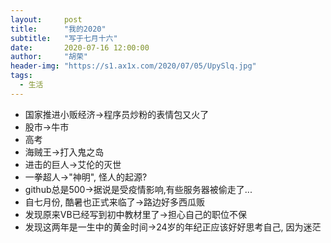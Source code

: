 ```yaml
---
layout:     post
title:      "我的2020"
subtitle:   "写于七月十六"
date:       2020-07-16 12:00:00
author:     "胡荣"
header-img: "https://s1.ax1x.com/2020/07/05/UpySlq.jpg"
tags:
  - 生活
---
```


- 国家推进小贩经济->程序员炒粉的表情包又火了
- 股市->牛市
- 高考
- 海贼王->打入鬼之岛
- 进击的巨人->艾伦的灭世
- 一拳超人->"神明", 怪人的起源?
- github总是500->据说是受疫情影响,有些服务器被偷走了...
- 自七月份, 酷暑也正式来临了->路边好多西瓜贩
- 发现原来VB已经写到初中教材里了->担心自己的职位不保
- 发现这两年是一生中的黄金时间->24岁的年纪正应该好好思考自己, 因为迷茫

